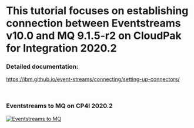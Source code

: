 # This tutorial focuses on establishing connection between Eventstreams v10.0 and MQ 9.1.5-r2 on CloudPak for Integration 2020.2

### Detailed documentation: 
https://ibm.github.io/event-streams/connecting/setting-up-connectors/

<br/>

### Eventstreams to MQ on CP4I 2020.2
[![Eventstreams to MQ](http://img.youtube.com/vi/Uuu5BymN-x4/0.jpg)](https://www.youtube.com/watch?v=Uuu5BymN-x4 "Cloud Pak for Integration: Event Streams with MQ Connector")
